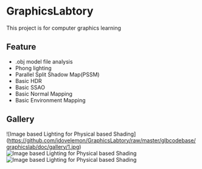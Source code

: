 # GraphicsLabtory
This project is for computer graphics learning

## Feature
- .obj model file analysis
- Phong lighting
- Parallel Split Shadow Map(PSSM)
- Basic HDR
- Basic SSAO
- Basic Normal Mapping
- Basic Environment Mapping

## Gallery
![Image based Lighting for Physical based Shading]
(https://github.com/idovelemon/GraphicsLabtory/raw/master/glbcodebase/graphicslab/doc/gallery/1.jpg)
![Image based Lighting for Physical based Shading](https://github.com/idovelemon/GraphicsLabtory/raw/master/glbcodebase/graphicslab/doc/gallery/2.jpg)
![Image based Lighting for Physical based Shading](https://github.com/idovelemon/GraphicsLabtory/raw/master/glbcodebase/graphicslab/doc/gallery/3.jpg)